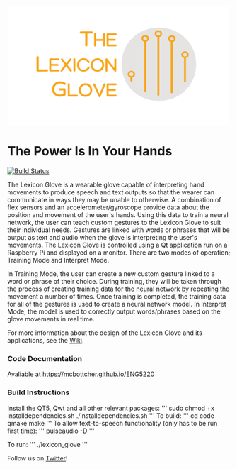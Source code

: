 <p align="center">
  <img height="269" width="500" src="https://github.com/mcbottcher/ENG5220/blob/master/images/logo_with_text-1.png">
</p>

# The Power Is In Your Hands

[![Build Status](https://travis-ci.com/mcbottcher/ENG5220.svg?branch=master)](https://travis-ci.com/mcbottcher/ENG5220)

The Lexicon Glove is a wearable glove capable of interpreting hand movements to produce speech and text outputs so that the wearer can communicate in ways they may be unable to otherwise. A combination of flex sensors and an accelerometer/gyroscope provide data about the position and movement of the user's hands. Using this data to train a neural network, the user can teach custom gestures to the Lexicon Glove to suit their individual needs. Gestures are linked with words or phrases that will be output as text and audio when the glove is interpreting the user's movements. The Lexicon Glove is controlled using a Qt application run on a Raspberry Pi and displayed on a monitor. There are two modes of operation; Training Mode and Interpret Mode.

In Training Mode, the user can create a new custom gesture linked to a word or phrase of their choice. During training, they will be taken through the process of creating training data for the neural network by repeating the movement a number of times. Once training is completed, the training data for all of the gestures is used to create a neural network model. In Interpret Mode, the model is used to correctly output words/phrases based on the glove movements in real time.

For more information about the design of the Lexicon Glove and its applications, see the [Wiki](https://github.com/mcbottcher/ENG5220/wiki).

### Code Documentation
Avaliable at https://mcbottcher.github.io/ENG5220


### Build Instructions

Install the QT5, Qwt and all other relevant packages:
'''
  sudo chmod +x installdependencies.sh
  ./installdependencies.sh
'''
To build:
'''
  cd code
  qmake
  make
'''
To allow text-to-speech functionality (only has to be run first time):
'''
  pulseaudio -D
'''

To run:
'''
  ./lexicon_glove
'''


Follow us on [Twitter](https://twitter.com/GloveLexicon)! 

